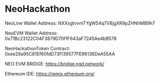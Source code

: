# NeoHackathon

NeoLine Wallet Address: NXXsgtvvmTYgW54q7V8jgXR9pZHNhMB9h7

NeoEVM Wallet Address: 0x71Bc23122C04F3879D70f1F643aF7245Ae4bB578

NeoHackathonToken Contract: 0xee29a95C81Ef60fdD73f139577FE96136DeA55AA

NEO EVM BRIDGE: https://bridge.ngd.network/

Ethereum IDE: https://remix.ethereum.org/


